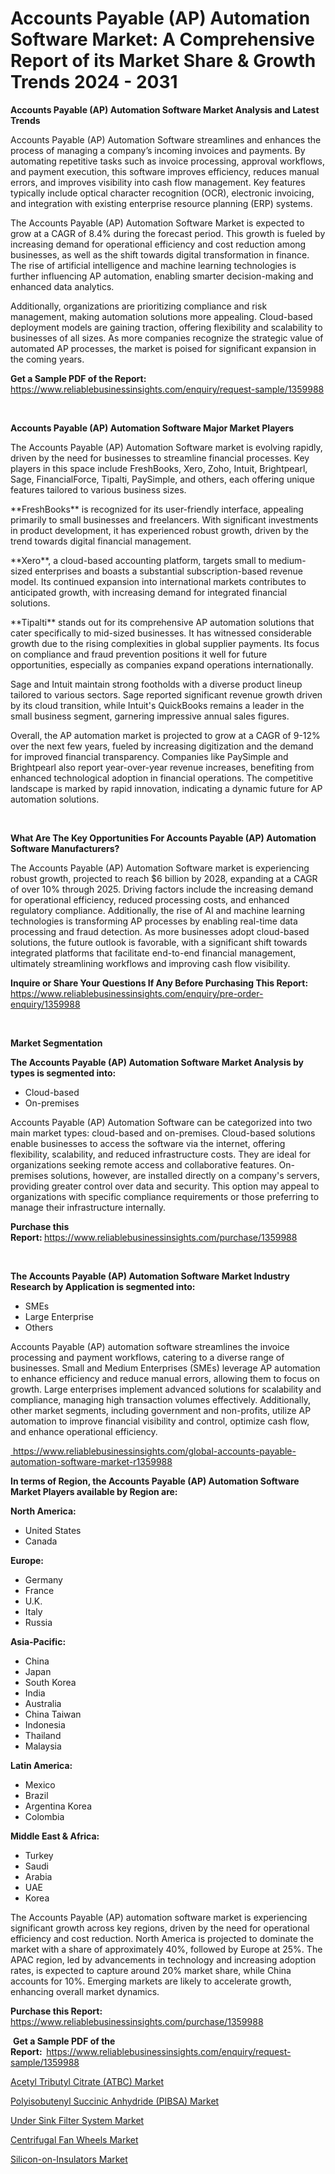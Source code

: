 <p><h1>Accounts Payable (AP) Automation Software Market: A Comprehensive Report of its Market Share & Growth Trends 2024 - 2031</h1></p><p><strong>Accounts Payable (AP) Automation Software Market Analysis and Latest Trends</strong></p>
<p><p>Accounts Payable (AP) Automation Software streamlines and enhances the process of managing a company’s incoming invoices and payments. By automating repetitive tasks such as invoice processing, approval workflows, and payment execution, this software improves efficiency, reduces manual errors, and improves visibility into cash flow management. Key features typically include optical character recognition (OCR), electronic invoicing, and integration with existing enterprise resource planning (ERP) systems.</p><p>The Accounts Payable (AP) Automation Software Market is expected to grow at a CAGR of 8.4% during the forecast period. This growth is fueled by increasing demand for operational efficiency and cost reduction among businesses, as well as the shift towards digital transformation in finance. The rise of artificial intelligence and machine learning technologies is further influencing AP automation, enabling smarter decision-making and enhanced data analytics. </p><p>Additionally, organizations are prioritizing compliance and risk management, making automation solutions more appealing. Cloud-based deployment models are gaining traction, offering flexibility and scalability to businesses of all sizes. As more companies recognize the strategic value of automated AP processes, the market is poised for significant expansion in the coming years.</p></p>
<p><strong>Get a Sample PDF of the Report:&nbsp;</strong> <a href="https://www.reliablebusinessinsights.com/enquiry/request-sample/1359988">https://www.reliablebusinessinsights.com/enquiry/request-sample/1359988</a></p>
<p>&nbsp;</p>
<p><strong>Accounts Payable (AP) Automation Software Major Market Players</strong></p>
<p><p>The Accounts Payable (AP) Automation Software market is evolving rapidly, driven by the need for businesses to streamline financial processes. Key players in this space include FreshBooks, Xero, Zoho, Intuit, Brightpearl, Sage, FinancialForce, Tipalti, PaySimple, and others, each offering unique features tailored to various business sizes.</p><p>**FreshBooks** is recognized for its user-friendly interface, appealing primarily to small businesses and freelancers. With significant investments in product development, it has experienced robust growth, driven by the trend towards digital financial management. </p><p>**Xero**, a cloud-based accounting platform, targets small to medium-sized enterprises and boasts a substantial subscription-based revenue model. Its continued expansion into international markets contributes to anticipated growth, with increasing demand for integrated financial solutions.</p><p>**Tipalti** stands out for its comprehensive AP automation solutions that cater specifically to mid-sized businesses. It has witnessed considerable growth due to the rising complexities in global supplier payments. Its focus on compliance and fraud prevention positions it well for future opportunities, especially as companies expand operations internationally.</p><p>Sage and Intuit maintain strong footholds with a diverse product lineup tailored to various sectors. Sage reported significant revenue growth driven by its cloud transition, while Intuit's QuickBooks remains a leader in the small business segment, garnering impressive annual sales figures.</p><p>Overall, the AP automation market is projected to grow at a CAGR of 9-12% over the next few years, fueled by increasing digitization and the demand for improved financial transparency. Companies like PaySimple and Brightpearl also report year-over-year revenue increases, benefiting from enhanced technological adoption in financial operations. The competitive landscape is marked by rapid innovation, indicating a dynamic future for AP automation solutions.</p></p>
<p>&nbsp;</p>
<p><strong>What Are The Key Opportunities For Accounts Payable (AP) Automation Software Manufacturers?</strong></p>
<p><p>The Accounts Payable (AP) Automation Software market is experiencing robust growth, projected to reach $6 billion by 2028, expanding at a CAGR of over 10% through 2025. Driving factors include the increasing demand for operational efficiency, reduced processing costs, and enhanced regulatory compliance. Additionally, the rise of AI and machine learning technologies is transforming AP processes by enabling real-time data processing and fraud detection. As more businesses adopt cloud-based solutions, the future outlook is favorable, with a significant shift towards integrated platforms that facilitate end-to-end financial management, ultimately streamlining workflows and improving cash flow visibility.</p></p>
<p><strong>Inquire or Share Your Questions If Any Before Purchasing This Report:</strong> <a href="https://www.reliablebusinessinsights.com/enquiry/pre-order-enquiry/1359988">https://www.reliablebusinessinsights.com/enquiry/pre-order-enquiry/1359988</a></p>
<p>&nbsp;</p>
<p><strong>Market Segmentation</strong></p>
<p><strong>The Accounts Payable (AP) Automation Software Market Analysis by types is segmented into:</strong></p>
<p><ul><li>Cloud-based</li><li>On-premises</li></ul></p>
<p><p>Accounts Payable (AP) Automation Software can be categorized into two main market types: cloud-based and on-premises. Cloud-based solutions enable businesses to access the software via the internet, offering flexibility, scalability, and reduced infrastructure costs. They are ideal for organizations seeking remote access and collaborative features. On-premises solutions, however, are installed directly on a company's servers, providing greater control over data and security. This option may appeal to organizations with specific compliance requirements or those preferring to manage their infrastructure internally.</p></p>
<p><strong>Purchase this Report:&nbsp;</strong><a href="https://www.reliablebusinessinsights.com/purchase/1359988">https://www.reliablebusinessinsights.com/purchase/1359988</a></p>
<p>&nbsp;</p>
<p><strong>The Accounts Payable (AP) Automation Software Market Industry Research by Application is segmented into:</strong></p>
<p><ul><li>SMEs</li><li>Large Enterprise</li><li>Others</li></ul></p>
<p><p>Accounts Payable (AP) automation software streamlines the invoice processing and payment workflows, catering to a diverse range of businesses. Small and Medium Enterprises (SMEs) leverage AP automation to enhance efficiency and reduce manual errors, allowing them to focus on growth. Large enterprises implement advanced solutions for scalability and compliance, managing high transaction volumes effectively. Additionally, other market segments, including government and non-profits, utilize AP automation to improve financial visibility and control, optimize cash flow, and enhance operational efficiency.</p></p>
<p><a href="https://www.reliablebusinessinsights.com/global-accounts-payable-automation-software-market-r1359988">&nbsp;https://www.reliablebusinessinsights.com/global-accounts-payable-automation-software-market-r1359988</a></p>
<p><strong>In terms of Region, the Accounts Payable (AP) Automation Software Market Players available by Region are:</strong></p>
<p>
    <p> <strong> North America: </strong>
        <ul>
            <li>United States</li>
            <li>Canada</li>
        </ul>
        </p> 
    <p> <strong> Europe: </strong>
        <ul>
            <li>Germany</li>
            <li>France</li>
            <li>U.K.</li>
            <li>Italy</li>
            <li>Russia</li>
        </ul>
        </p> 
    <p> <strong> Asia-Pacific: </strong>
        <ul>
            <li>China</li>
            <li>Japan</li>
            <li>South Korea</li>
            <li>India</li>
            <li>Australia</li>
            <li>China Taiwan</li>
            <li>Indonesia</li>
            <li>Thailand</li>
            <li>Malaysia</li>
        </ul>
        </p> 
    <p> <strong> Latin America: </strong>
        <ul>
            <li>Mexico</li>
            <li>Brazil</li>
            <li>Argentina Korea</li>
            <li>Colombia</li>
        </ul>
        </p> 
    <p> <strong> Middle East & Africa: </strong>
        <ul>
            <li>Turkey</li>
            <li>Saudi</li>
            <li>Arabia</li>
            <li>UAE</li>
            <li>Korea</li>
        </ul>
    </p>
    </p>
<p><p>The Accounts Payable (AP) automation software market is experiencing significant growth across key regions, driven by the need for operational efficiency and cost reduction. North America is projected to dominate the market with a share of approximately 40%, followed by Europe at 25%. The APAC region, led by advancements in technology and increasing adoption rates, is expected to capture around 20% market share, while China accounts for 10%. Emerging markets are likely to accelerate growth, enhancing overall market dynamics.</p></p>
<p><strong>Purchase this Report: </strong><a href="https://www.reliablebusinessinsights.com/purchase/1359988">https://www.reliablebusinessinsights.com/purchase/1359988</a></p>
<p>&nbsp;<strong>Get a Sample PDF of the Report:&nbsp;&nbsp;</strong><a href="https://www.reliablebusinessinsights.com/enquiry/request-sample/1359988">https://www.reliablebusinessinsights.com/enquiry/request-sample/1359988</a></p>
<p><strong></strong></p>
<p><p><a href="https://issuu.com/reportprime-2/docs/acetyl-tributyl-citrate-atbc-market_84d0a77bee82e1">Acetyl Tributyl Citrate (ATBC) Market</a></p><p><a href="https://issuu.com/reportprime-2/docs/polyisobutenyl-succinic-anhydride-p_9226a0107bb208">Polyisobutenyl Succinic Anhydride (PIBSA) Market</a></p><p><a href="https://www.linkedin.com/pulse/under-sink-filter-system-market-growth-outlook-from-2024-dxvee?trackingId=qE9NVLXdT6KAd%2F52QLW45Q%3D%3D">Under Sink Filter System Market</a></p><p><a href="https://www.linkedin.com/pulse/insights-centrifugal-fan-wheels-industry-market-financial-m78xe?trackingId=VTd6MXIBReWFhEziIJU3pg%3D%3D">Centrifugal Fan Wheels Market</a></p><p><a href="https://github.com/MaryNelson695/Market-Research-Report-List-1/blob/main/silicon-on-insulators-market.md">Silicon-on-Insulators Market</a></p></p>